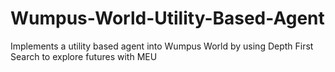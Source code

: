 # Wumpus-World-Utility-Based-Agent
Implements a utility based agent into Wumpus World by using Depth First Search to explore futures with MEU
